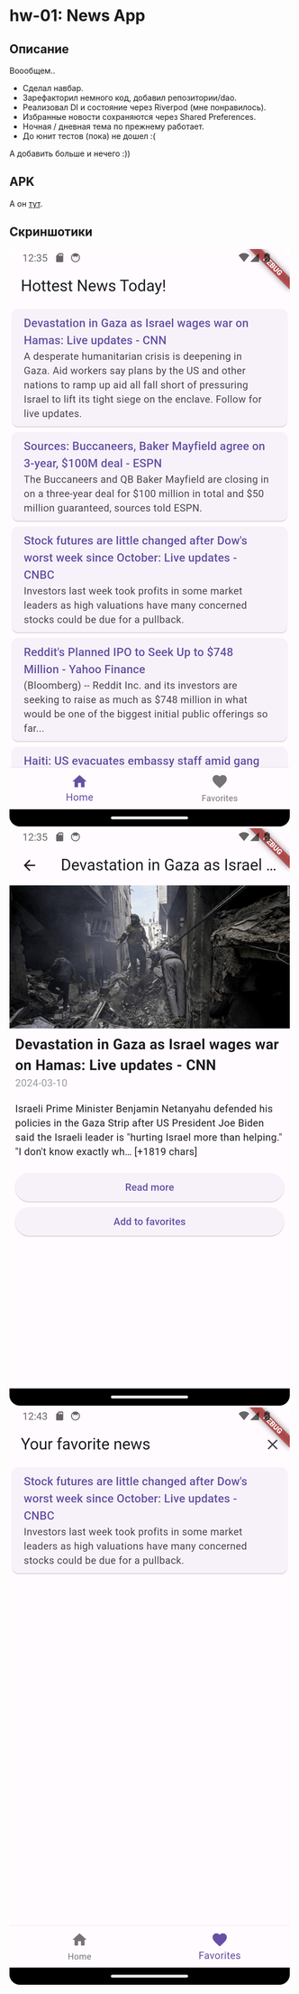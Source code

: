 # hw-01: News App

## Описание

Воообщем..
- Сделал навбар.
- Зарефакторил немного код, добавил репозитории/dao.
- Реализовал DI и состояние через Riverpod (мне понравилось).
- Избранные новости сохраняются через Shared Preferences.
- Ночная / дневная тема по прежнему работает.
- До юнит тестов (пока) не дошел :(

А добавить больше и нечего :)) 

## APK

А он [тут](build/app/outputs/apk/release/app-release.apk).

## Скриншотики

![Главная страница](etc/images/home_page.png)
![Страница новости](etc/images/detail_page.png)
![Страница избранного](etc/images/favorites_page.png)

